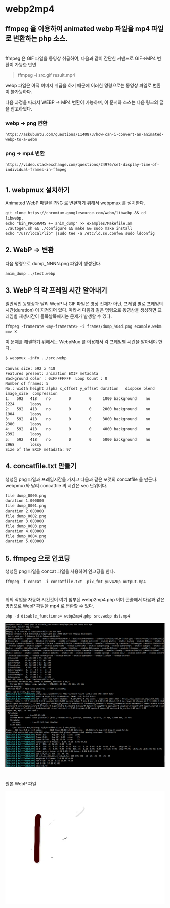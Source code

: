 # webp2mp4

## ffmpeg 을 이용하여 animated webp 파일을 mp4 파일로 변환하는 php 소스.

#

ffmpeg 은 GIF 파일을 동영상 취급하여, 다음과 같이 간단한 커맨드로 GIF->MP4 변환이 가능한 반면

> ffmpeg -i src.gif  result.mp4

webp 파일은 아직 이미지 취급을 하기 때문에 이러한 명령으로는 동영상 파일로 변환이 불가능하다.

다음 과정을 따라서 WEBP -> MP4 변환이 가능하며, 이 문서와 소스는 다음 링크의 글을 참고하였다.

### webp -> png 변환
	https://askubuntu.com/questions/1140873/how-can-i-convert-an-animated-webp-to-a-webm

### png -> mp4 변환
	https://video.stackexchange.com/questions/24976/set-display-time-of-individual-frames-in-ffmpeg


#

## 1. webpmux 설치하기

Animated WebP 파일을 PNG 로 변환하기 위해서 webpmux 를 설치한다.

	git clone https://chromium.googlesource.com/webm/libwebp && cd libwebp.
	echo "bin_PROGRAMS += anim_dump" >> examples/Makefile.am
	./autogen.sh && ./configure && make && sudo make install
	echo "/usr/local/lib" |sudo tee -a /etc/ld.so.conf&& sudo ldconfig


## 2. WebP -> 변환

다음 명령으로 dump_NNNN.png 파일이 생성된다.

	anim_dump ../test.webp


## 3. WebP 의 각 프레임 시간 알아내기

일반적인 동영상과 달리 WebP 나 GIF 파일은 영상 전체가 아닌, 프레임 별로 프레임의 시간(duration) 이 지정되어 있다. 따라서 다음과 같은 명령으로 동영상을 생성하면 프레임별 재생시간이 들쭉날쭉해지는 문제가 발생할 수 있다.

	ffmpeg -framerate <my-framerate> -i frames/dump_%04d.png example.webm ==> X 

이 문제를 해결하기 위해서는 WebpMux 를 이용해서 각 프레임별 시간을 알아내야 한다.

	$ webpmux -info ../src.webp

	Canvas size: 592 x 418
	Features present: animation EXIF metadata
	Background color : 0xFFFFFFFF  Loop Count : 0
	Number of frames: 5
	No.: width height alpha x_offset y_offset duration   dispose blend image_size  compression
	1:   592   418    no        0        0     1000 background    no       1224       lossy
	2:   592   418    no        0        0     2000 background    no       1904       lossy
	3:   592   418    no        0        0     3000 background    no       2380       lossy
	4:   592   418    no        0        0     4000 background    no       2392       lossy
	5:   592   418    no        0        0     5000 background    no       2968       lossy
	Size of the EXIF metadata: 97


## 4. concatfile.txt 만들기

생성된 png 파일과 프레임시간을 가지고 다음과 같은 포맷의 concatfile 을 만든다.
webpmux와 달리 concatfile 의 시간은 sec 단위이다.

	file dump_0000.png
	duration 1.000000
	file dump_0001.png
	duration 2.000000
	file dump_0002.png
	duration 3.000000
	file dump_0003.png
	duration 4.000000
	file dump_0004.png
	duration 5.000000


## 5. ffmpeg 으로 인코딩

생성된 png 파일을 concat 파일을 사용하여 인코딩을 한다.

	ffmpeg -f concat -i concatfile.txt -pix_fmt yuv420p output.mp4



# 

위의 작업을 자동화 시킨것이 여기 첨부된 webp2mp4.php 이며 콘솔에서 다음과 같은 방법으로 WebP 파일을 mp4 로 변환할 수 있다.

	php -d disable_functions= webp2mp4.php src.webp dst.mp4

![screenshot](screenshot.png)



# 
원본 WebP 파일

![screenshot](src.webp)


